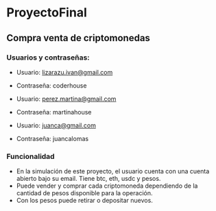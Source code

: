 # ProyectoFinal 
## Compra venta de criptomonedas

### Usuarios y contraseñas:
- Usuario: lizarazu.ivan@gmail.com
- Contraseña: coderhouse

- Usuario: perez.martina@gmail.com
- Contraseña: martinahouse

- Usuario: juanca@gmail.com
- Contraseña: juancalomas

### Funcionalidad
- En la simulación de este proyecto, el usuario cuenta con una cuenta abierto bajo su email. Tiene btc, eth, usdc y pesos.
- Puede vender y comprar cada criptomoneda dependiendo de la cantidad de pesos disponible para la operación.
- Con los pesos puede retirar o depositar nuevos.

